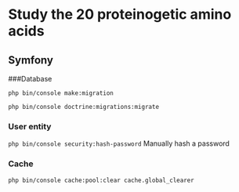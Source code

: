 # Study the 20 proteinogetic amino acids

## Symfony
###Database

`php bin/console make:migration`

`php bin/console doctrine:migrations:migrate`

### User entity
`php bin/console security:hash-password` Manually hash a password

### Cache
`php bin/console cache:pool:clear cache.global_clearer`